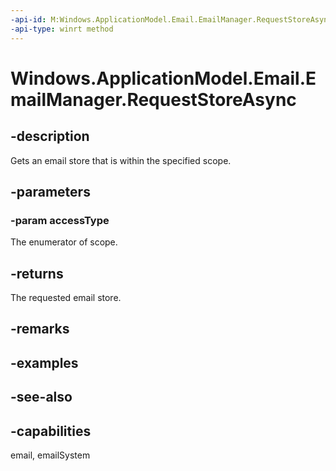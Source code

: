 ```yaml
---
-api-id: M:Windows.ApplicationModel.Email.EmailManager.RequestStoreAsync(Windows.ApplicationModel.Email.EmailStoreAccessType)
-api-type: winrt method
---
```


<!-- Method syntax
public Windows.Foundation.IAsyncOperation<Windows.ApplicationModel.Email.EmailStore> RequestStoreAsync(Windows.ApplicationModel.Email.EmailStoreAccessType accessType)
-->

# Windows.ApplicationModel.Email.EmailManager.RequestStoreAsync

## -description
Gets an email store that is within the specified scope.

## -parameters
### -param accessType
The enumerator of scope.

## -returns
The requested email store.

## -remarks

## -examples

## -see-also

## -capabilities
email, emailSystem
